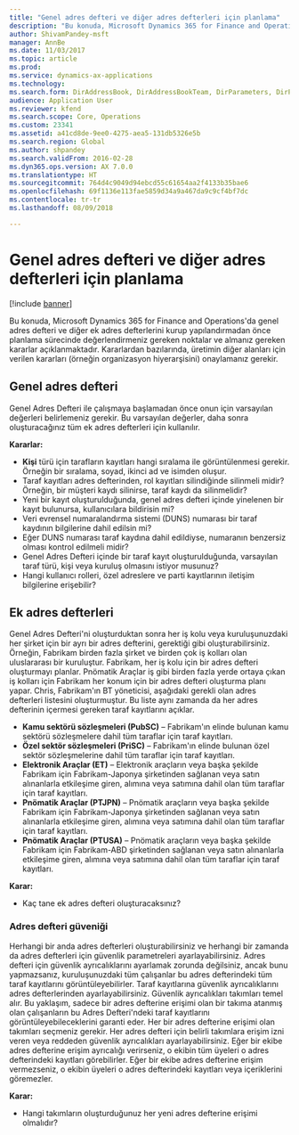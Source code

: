 ```yaml
---
title: "Genel adres defteri ve diğer adres defterleri için planlama"
description: "Bu konuda, Microsoft Dynamics 365 for Finance and Operations'da genel adres defteri ve diğer ek adres defterlerini kurup yapılandırmadan önce planlama sürecinde değerlendirmeniz gereken noktalar ve almanız gereken kararlar açıklanmaktadır. Kararlardan bazılarında, üretimin diğer alanları için verilen kararları (örneğin organizasyon hiyerarşisini) onaylamanız gerekir."
author: ShivamPandey-msft
manager: AnnBe
ms.date: 11/03/2017
ms.topic: article
ms.prod: 
ms.service: dynamics-ax-applications
ms.technology: 
ms.search.form: DirAddressBook, DirAddressBookTeam, DirParameters, DirPartyTable
audience: Application User
ms.reviewer: kfend
ms.search.scope: Core, Operations
ms.custom: 23341
ms.assetid: a41cd8de-9ee0-4275-aea5-131db5326e5b
ms.search.region: Global
ms.author: shpandey
ms.search.validFrom: 2016-02-28
ms.dyn365.ops.version: AX 7.0.0
ms.translationtype: HT
ms.sourcegitcommit: 764d4c9049d94ebcd55c61654aa2f4133b35bae6
ms.openlocfilehash: 69f1136e113fae5859d34a9a467da9c9cf4bf7dc
ms.contentlocale: tr-tr
ms.lasthandoff: 08/09/2018

---
```


# <a name="plan-for-the-global-address-book-and-other-address-books"></a>Genel adres defteri ve diğer adres defterleri için planlama

[!include [banner](../includes/banner.md)]

Bu konuda, Microsoft Dynamics 365 for Finance and Operations'da genel adres defteri ve diğer ek adres defterlerini kurup yapılandırmadan önce planlama sürecinde değerlendirmeniz gereken noktalar ve almanız gereken kararlar açıklanmaktadır. Kararlardan bazılarında, üretimin diğer alanları için verilen kararları (örneğin organizasyon hiyerarşisini) onaylamanız gerekir.

<a name="global-address-book"></a>Genel adres defteri
-------------------

Genel Adres Defteri ile çalışmaya başlamadan önce onun için varsayılan değerleri belirlemeniz gerekir. Bu varsayılan değerler, daha sonra oluşturacağınız tüm ek adres defterleri için kullanılır. 

**Kararlar:**

-   **Kişi** türü için tarafların kayıtları hangi sıralama ile görüntülenmesi gerekir. Örneğin bir sıralama, soyad, ikinci ad ve isimden oluşur.
-   Taraf kayıtları adres defterinden, rol kayıtları silindiğinde silinmeli midir? Örneğin, bir müşteri kaydı silinirse, taraf kaydı da silinmelidir?
-   Yeni bir kayıt oluşturulduğunda, genel adres defteri içinde yinelenen bir kayıt bulunursa, kullanıcılara bildirisin mi?
-   Veri evrensel numaralandırma sistemi (DUNS) numarası bir taraf kaydının bilgilerine dahil edilsin mi?
-   Eğer DUNS numarası taraf kaydına dahil edildiyse, numaranın benzersiz olması kontrol edilmeli midir?
-   Genel Adres Defteri içinde bir taraf kayıt oluşturulduğunda, varsayılan taraf türü, kişi veya kuruluş olmasını istiyor musunuz?
-   Hangi kullanıcı rolleri, özel adreslere ve parti kayıtlarının iletişim bilgilerine erişebilir?

## <a name="additional-address-books"></a>Ek adres defterleri
Genel Adres Defteri'ni oluşturduktan sonra her iş kolu veya kuruluşunuzdaki her şirket için bir ayrı bir adres defterini, gerektiği gibi oluşturabilirsiniz. Örneğin, Fabrikam birden fazla şirket ve birden çok iş kolları olan uluslararası bir kuruluştur. Fabrikam, her iş kolu için bir adres defteri oluşturmayı planlar. Pnömatik Araçlar iş gibi birden fazla yerde ortaya çıkan iş kolları için Fabrikam her konum için bir adres defteri oluşturma planı yapar. Chris, Fabrikam'ın BT yöneticisi, aşağıdaki gerekli olan adres defterleri listesini oluşturmuştur. Bu liste aynı zamanda da her adres defterinin içermesi gereken taraf kayıtlarını açıklar.

-   **Kamu sektörü sözleşmeleri (PubSC)** – Fabrikam'ın elinde bulunan kamu sektörü sözleşmelere dahil tüm taraflar için taraf kayıtları.
-   **Özel sektör sözleşmeleri (PriSC)** – Fabrikam'ın elinde bulunan özel sektör sözleşmelerine dahil tüm taraflar için taraf kayıtları.
-   **Elektronik Araçlar (ET)** – Elektronik araçların veya başka şekilde Fabrikam için Fabrikam-Japonya şirketinden sağlanan veya satın alınanlarla etkileşime giren, alımına veya satımına dahil olan tüm taraflar için taraf kayıtları.
-   **Pnömatik Araçlar (PTJPN)** – Pnömatik araçların veya başka şekilde Fabrikam için Fabrikam-Japonya şirketinden sağlanan veya satın alınanlarla etkileşime giren, alımına veya satımına dahil olan tüm taraflar için taraf kayıtları.
-   **Pnömatik Araçlar (PTUSA)** – Pnömatik araçların veya başka şekilde Fabrikam için Fabrikam-ABD şirketinden sağlanan veya satın alınanlarla etkileşime giren, alımına veya satımına dahil olan tüm taraflar için taraf kayıtları.

**Karar:**

-   Kaç tane ek adres defteri oluşturacaksınız?

### <a name="address-book-security"></a>Adres defteri güveniği

Herhangi bir anda adres defterleri oluşturabilirsiniz ve herhangi bir zamanda da adres defterleri için güvenlik parametreleri ayarlayabilirsiniz. Adres defteri için güvenlik ayrıcalıklarını ayarlamak zorunda değilsiniz, ancak bunu yapmazsanız, kuruluşunuzdaki tüm çalışanlar bu adres defterindeki tüm taraf kayıtlarını görüntüleyebilirler. Taraf kayıtlarına güvenlik ayrıcalıklarını adres defterlerinden ayarlayabilirsiniz. Güvenlik ayrıcalıkları takımları temel alır. Bu yaklaşım, sadece bir adres defterine erişimi olan bir takıma atanmış olan çalışanların bu Adres Defteri'ndeki taraf kayıtlarını görüntüleyebileceklerini garanti eder. Her bir adres defterine erişimi olan takımları seçmeniz gerekir. Her adres defteri için belirli takımlara erişim izni veren veya reddeden güvenlik ayrıcalıkları ayarlayabilirsiniz. Eğer bir ekibe adres defterine erişim ayrıcalığı verirseniz, o ekibin tüm üyeleri o adres defterindeki kayıtları görebilirler. Eğer bir ekibe adres defterine erişim vermezseniz, o ekibin üyeleri o adres defterindeki kayıtları veya içeriklerini göremezler. 

**Karar:**

-   Hangi takımların oluşturduğunuz her yeni adres defterine erişimi olmalıdır?





